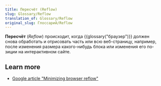 ```yaml
---
title: Пересчёт (Reflow)
slug: Glossary/Reflow
translation_of: Glossary/Reflow
original_slug: Глоссарий/Reflow
---
```

**Пересчёт** (_Reflow_) происходит, когда {{glossary("браузер")}} <span class="tlid-translation translation" lang="ru"><span title="">должен снова обработать и отрисовать часть или всю веб-страницу, например, после изменения размера какого-нибудь блока или изменения его позиции на интерактивном сайте.</span></span>

## Learn more

- [Google article "Minimizing browser reflow"](https://developers.google.com/speed/articles/reflow)
